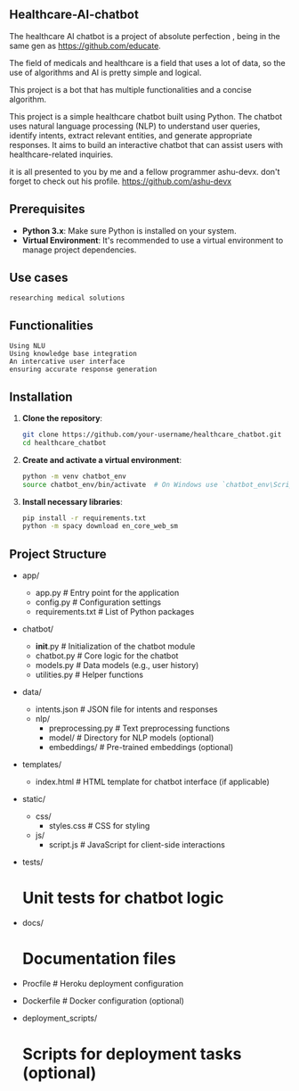 ## Healthcare-AI-chatbot

The healthcare AI chatbot is a project of absolute perfection , being in the same gen as https://github.com/educate.

The field of medicals and healthcare is a field that uses a lot of data, so the use of algorithms and AI is pretty simple and logical.

This project is a bot that has multiple functionalities and a concise algorithm.

This project is a simple healthcare chatbot built using Python. The chatbot uses natural language processing (NLP) to understand user queries, identify intents, extract relevant entities, and generate appropriate responses.
It aims to build an interactive chatbot that can assist users with healthcare-related inquiries.

it is all presented to you by me and a fellow programmer ashu-devx.
don't forget to check out his profile.
https://github.com/ashu-devx

## Prerequisites

- **Python 3.x**: Make sure Python is installed on your system.
- **Virtual Environment**: It's recommended to use a virtual environment to manage project dependencies.


## Use cases
    researching medical solutions
    
    

## Functionalities
    Using NLU
    Using knowledge base integration
    An intercative user interface
    ensuring accurate response generation

## Installation

1. **Clone the repository**:
    ```bash
    git clone https://github.com/your-username/healthcare_chatbot.git
    cd healthcare_chatbot
    ```

2. **Create and activate a virtual environment**:
    ```bash
    python -m venv chatbot_env
    source chatbot_env/bin/activate  # On Windows use `chatbot_env\Scripts\activate`
    ```

3. **Install necessary libraries**:
    ```bash
    pip install -r requirements.txt
    python -m spacy download en_core_web_sm
    ```

## Project Structure
- app/
  - app.py         # Entry point for the application
  - config.py      # Configuration settings
  - requirements.txt  # List of Python packages

- chatbot/
  - __init__.py    # Initialization of the chatbot module
  - chatbot.py     # Core logic for the chatbot
  - models.py      # Data models (e.g., user history)
  - utilities.py   # Helper functions

- data/
  - intents.json   # JSON file for intents and responses
  - nlp/
    - preprocessing.py  # Text preprocessing functions
    - model/        # Directory for NLP models (optional)
    - embeddings/   # Pre-trained embeddings (optional)

- templates/
  - index.html     # HTML template for chatbot interface (if applicable)

- static/
  - css/
    - styles.css   # CSS for styling
  - js/
    - script.js    # JavaScript for client-side interactions

- tests/
  # Unit tests for chatbot logic

- docs/
  # Documentation files

- Procfile        # Heroku deployment configuration
- Dockerfile      # Docker configuration (optional)
- deployment_scripts/
  # Scripts for deployment tasks (optional)

  


